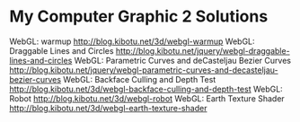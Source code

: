 My Computer Graphic 2 Solutions
===============================

WebGL: warmup http://blog.kibotu.net/3d/webgl-warmup
WebGL: Draggable Lines and Circles http://blog.kibotu.net/jquery/webgl-draggable-lines-and-circles
WebGL: Parametric Curves and deCasteljau Bezier Curves http://blog.kibotu.net/jquery/webgl-parametric-curves-and-decasteljau-bezier-curves
WebGL: Backface Culling and Depth Test http://blog.kibotu.net/3d/webgl-backface-culling-and-depth-test
WebGL: Robot http://blog.kibotu.net/3d/webgl-robot
WebGL: Earth Texture Shader http://blog.kibotu.net/3d/webgl-earth-texture-shader
